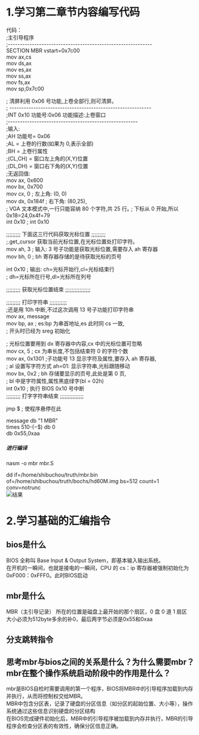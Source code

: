 # 1.学习第二章节内容编写代码
代码：   
;主引导程序   
;------------------------------------------------------------    
 SECTION MBR vstart=0x7c00   
 mov ax,cs   
 mov ds,ax   
 mov es,ax   
 mov ss,ax   
 mov fs,ax    
 mov sp,0x7c00    
 
; 清屏利用 0x06 号功能,上卷全部行,则可清屏｡    
; -----------------------------------------------------------     
 ;INT 0x10 功能号:0x06 功能描述:上卷窗口  
;------------------------------------------------------     
 ;输入:   
 ;AH 功能号= 0x06   
 ;AL = 上卷的行数(如果为 0,表示全部)   
 ;BH = 上卷行属性  
 ;(CL,CH) = 窗口左上角的(X,Y)位置  
 ;(DL,DH) = 窗口右下角的(X,Y)位置  
 ;无返回值:   
 mov ax, 0x600  
 mov bx, 0x700  
 mov cx, 0 ; 左上角: (0, 0)  
 mov dx, 0x184f ; 右下角: (80,25),  
 ; VGA 文本模式中,一行只能容纳 80 个字符,共 25 行｡ 
 ; 下标从 0 开始,所以 0x18=24,0x4f=79   
 int 0x10 ; int 0x10   
 
 ;;;;;;;;; 下面这三行代码获取光标位置 ;;;;;;;;;   
 ;.get_cursor 获取当前光标位置,在光标位置处打印字符｡  
 mov ah, 3 ; 输入: 3 号子功能是获取光标位置,需要存入 ah 寄存器  
 mov bh, 0 ; bh 寄存器存储的是待获取光标的页号  
 
 int 0x10 ; 输出: ch=光标开始行,cl=光标结束行  
 ; dh=光标所在行号,dl=光标所在列号  
 
 ;;;;;;;;; 获取光标位置结束 ;;;;;;;;;;;;;;;;   
 
 ;;;;;;;;; 打印字符串 ;;;;;;;;;;;   
 ;还是用 10h 中断,不过这次调用 13 号子功能打印字符串  
 mov ax, message   
 mov bp, ax ; es:bp 为串首地址,es 此时同 cs 一致,   
 ; 开头时已经为 sreg 初始化  
 
 ; 光标位置要用到 dx 寄存器中内容,cx 中的光标位置可忽略  
 mov cx, 5 ; cx 为串长度,不包括结束符 0 的字符个数  
 mov ax, 0x1301 ;子功能号 13 显示字符及属性,要存入 ah 寄存器,   
 ; al 设置写字符方式 ah=01: 显示字符串,光标跟随移动  
 mov bx, 0x2 ; bh 存储要显示的页号,此处是第 0 页,    
 ; bl 中是字符属性,属性黑底绿字(bl = 02h)   
 int 0x10 ; 执行 BIOS 0x10 号中断  
 ;;;;;;;;; 打字字符串结束 ;;;;;;;;;;;;;;;    

 jmp $ ; 使程序悬停在此   

 message db "1 MBR"   
 times 510-($-$$) db 0    
 db 0x55,0xaa  
 ##### 进行编译
 nasm -o mbr mbr.S

 dd if=/home/shibuchou/truth/mbr.bin of=/home/shibuchou/truth/bochs/hd60M.img bs=512 count=1 conv=notrunc  
 ![结果]()
# 2.学习基础的汇编指令
## bios是什么
BIOS 全称叫 Base Input & Output System，即基本输入输出系统。  
在开机的一瞬间，也就是接电的一瞬间，CPU 的 cs：ip 寄存器被强制初始化为 0xF000：0xFFF0。此时BIOS启动  
## mbr是什么
MBR（主引导记录） 所在的位置是磁盘上最开始的那个扇区，0 盘 0 道 1 扇区  
大小必须为512byte多余的补0，最后两字节必须是0x55和0xaa
## 分支跳转指令
## 思考mbr与bios之间的关系是什么？为什么需要mbr？mbr在整个操作系统启动阶段中的作用是什么？
mbr是BIOS自检时需要调用的第一个程序，BIOS将MBR中的引导程序加载到内存并执行，从而将控制权交给MBR。  
MBR中包含分区表，记录了硬盘的分区信息（如分区的起始位置、大小等），操作系统通过这些信息识别硬盘的分区结构  
在BIOS完成硬件初始化后，MBR中的引导程序被加载到内存并执行，MBR的引导程序会检查分区表的有效性，确保分区信息正确。  
